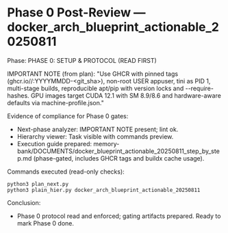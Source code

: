 # Phase 0 Post-Review — docker_arch_blueprint_actionable_20250811

Phase: PHASE 0: SETUP & PROTOCOL (READ FIRST)

IMPORTANT NOTE (from plan):
"Use GHCR with pinned tags (ghcr.io/<org>/<family>:YYYYMMDD-<git_sha>), non-root USER appuser, tini as PID 1, multi-stage builds, reproducible apt/pip with version locks and --require-hashes. GPU images target CUDA 12.1 with SM 8.9/8.6 and hardware-aware defaults via machine-profile.json."

Evidence of compliance for Phase 0 gates:
- Next-phase analyzer: IMPORTANT NOTE present; lint ok.
- Hierarchy viewer: Task visible with commands preview.
- Execution guide prepared: memory-bank/DOCUMENTS/docker_blueprint_actionable_20250811_step_by_step.md (phase-gated, includes GHCR tags and buildx cache usage).

Commands executed (read-only checks):
```
python3 plan_next.py
python3 plain_hier.py docker_arch_blueprint_actionable_20250811
```

Conclusion:
- Phase 0 protocol read and enforced; gating artifacts prepared. Ready to mark Phase 0 done.


